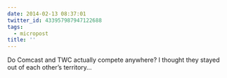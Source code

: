 ```yaml
---
date: 2014-02-13 08:37:01
twitter_id: 433957987947122688
tags:
  - micropost
title: ''
---
```


Do Comcast and TWC actually compete anywhere? I thought they stayed out of each other’s territory…
